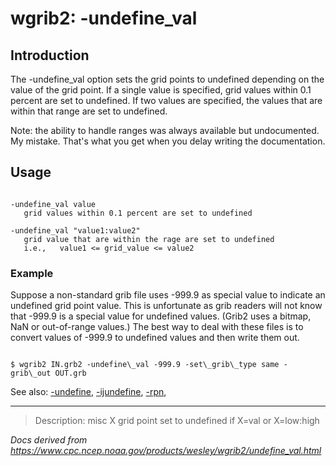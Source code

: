 # wgrib2: -undefine_val

## Introduction

The -undefine_val option sets the grid points to undefined
depending on the value of the grid point. If a single value is specified, grid
values within 0.1 percent are set to undefined. If two values are specified,
the values that are within that range are set to undefined.

Note: the ability to handle ranges was always available but undocumented.
My mistake. That's what you get when you delay writing the documentation.

## Usage

```

-undefine_val value
   grid values within 0.1 percent are set to undefined

-undefine_val "value1:value2"
   grid value that are within the rage are set to undefined
   i.e.,   value1 <= grid_value <= value2

```

### Example

Suppose a non-standard grib file uses -999.9 as special value to
indicate an undefined grid point value. This is unfortunate as grib
readers will not know that -999.9 is a special value for undefined
values. (Grib2 uses a bitmap, NaN or out-of-range values.)
The best way to deal with these files is to convert
values of -999.9 to undefined values and then write them out.

```

$ wgrib2 IN.grb2 -undefine\_val -999.9 -set\_grib\_type same -grib\_out OUT.grb

```

See also:
[-undefine](./undefine.md),
[-ijundefine](./ijundefine.md),
[-rpn](./rpn.md),

---

> Description: misc X grid point set to undefined if X=val or X=low:high

_Docs derived from <https://www.cpc.ncep.noaa.gov/products/wesley/wgrib2/undefine_val.html>_
